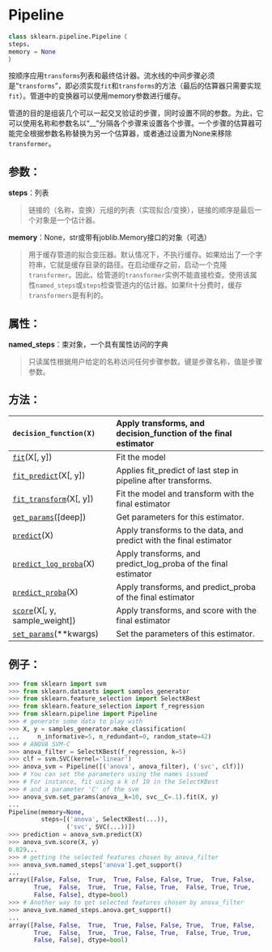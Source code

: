 # Pipeline

```python
class sklearn.pipeline.Pipeline（
steps，
memory = None 
）
```

按顺序应用`transforms`列表和最终估计器。流水线的中间步骤必须是“`transforms`”，即必须实现`fit`和`transforms`的方法（最后的估算器只需要实现`fit`）。管道中的变换器可以使用memory参数进行缓存。

管道的目的是组装几个可以一起交叉验证的步骤，同时设置不同的参数。为此，它可以使用名称和参数名以“\_\_”分隔各个步骤来设置各个步骤。一个步骤的估算器可能完全根据参数名称替换为另一个估算器，或者通过设置为None来移除`transformer`。

## 参数：

**steps**：列表

> 链接的（名称，变换）元组的列表（实现拟合/变换），链接的顺序是最后一个对象是一个估计器。

**memory**：None，str或带有joblib.Memory接口的对象（可选）

> 用于缓存管道的拟合变压器。默认情况下，不执行缓存。如果给出了一个字符串，它就是缓存目录的路径。在启动缓存之前，启动一个克隆`transformer`。因此，给管道的`transformer`实例不能直接检查。使用该属性`named_steps`或`steps`检查管道内的估计器。如果fit十分费时，缓存`transformers`是有利的。

## 属性：

**named\_steps**：束对象，一个具有属性访问的字典

> 只读属性根据用户给定的名称访问任何步骤参数。键是步骤名称，值是步骤参数。

## 方法：

| `decision_function(X)` | Apply transforms, and decision\_function of the final estimator |
| :--- | :--- |
| [`fit`](http://scikit-learn.org/stable/modules/generated/sklearn.pipeline.Pipeline.html#sklearn.pipeline.Pipeline.fit)\(X\[, y\]\) | Fit the model |
| [`fit_predict`](http://scikit-learn.org/stable/modules/generated/sklearn.pipeline.Pipeline.html#sklearn.pipeline.Pipeline.fit_predict)\(X\[, y\]\) | Applies fit\_predict of last step in pipeline after transforms. |
| [`fit_transform`](http://scikit-learn.org/stable/modules/generated/sklearn.pipeline.Pipeline.html#sklearn.pipeline.Pipeline.fit_transform)\(X\[, y\]\) | Fit the model and transform with the final estimator |
| [`get_params`](http://scikit-learn.org/stable/modules/generated/sklearn.pipeline.Pipeline.html#sklearn.pipeline.Pipeline.get_params)\(\[deep\]\) | Get parameters for this estimator. |
| [`predict`](http://scikit-learn.org/stable/modules/generated/sklearn.pipeline.Pipeline.html#sklearn.pipeline.Pipeline.predict)\(X\) | Apply transforms to the data, and predict with the final estimator |
| [`predict_log_proba`](http://scikit-learn.org/stable/modules/generated/sklearn.pipeline.Pipeline.html#sklearn.pipeline.Pipeline.predict_log_proba)\(X\) | Apply transforms, and predict\_log\_proba of the final estimator |
| [`predict_proba`](http://scikit-learn.org/stable/modules/generated/sklearn.pipeline.Pipeline.html#sklearn.pipeline.Pipeline.predict_proba)\(X\) | Apply transforms, and predict\_proba of the final estimator |
| [`score`](http://scikit-learn.org/stable/modules/generated/sklearn.pipeline.Pipeline.html#sklearn.pipeline.Pipeline.score)\(X\[, y, sample\_weight\]\) | Apply transforms, and score with the final estimator |
| [`set_params`](http://scikit-learn.org/stable/modules/generated/sklearn.pipeline.Pipeline.html#sklearn.pipeline.Pipeline.set_params)\(\*\*kwargs\) | Set the parameters of this estimator. |

## 例子：

```python
>>> from sklearn import svm
>>> from sklearn.datasets import samples_generator
>>> from sklearn.feature_selection import SelectKBest
>>> from sklearn.feature_selection import f_regression
>>> from sklearn.pipeline import Pipeline
>>> # generate some data to play with
>>> X, y = samples_generator.make_classification(
...     n_informative=5, n_redundant=0, random_state=42)
>>> # ANOVA SVM-C
>>> anova_filter = SelectKBest(f_regression, k=5)
>>> clf = svm.SVC(kernel='linear')
>>> anova_svm = Pipeline([('anova', anova_filter), ('svc', clf)])
>>> # You can set the parameters using the names issued
>>> # For instance, fit using a k of 10 in the SelectKBest
>>> # and a parameter 'C' of the svm
>>> anova_svm.set_params(anova__k=10, svc__C=.1).fit(X, y)
...                      
Pipeline(memory=None,
         steps=[('anova', SelectKBest(...)),
                ('svc', SVC(...))])
>>> prediction = anova_svm.predict(X)
>>> anova_svm.score(X, y)                        
0.829...
>>> # getting the selected features chosen by anova_filter
>>> anova_svm.named_steps['anova'].get_support()
... 
array([False, False,  True,  True, False, False, True,  True, False,
       True,  False,  True,  True, False, True,  False, True, True,
       False, False], dtype=bool)
>>> # Another way to get selected features chosen by anova_filter
>>> anova_svm.named_steps.anova.get_support()
... 
array([False, False,  True,  True, False, False, True,  True, False,
       True,  False,  True,  True, False, True,  False, True, True,
       False, False], dtype=bool)
```

